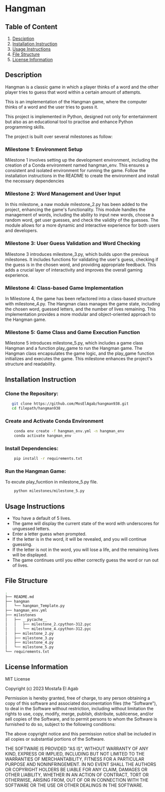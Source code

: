 # Hangman

## Table of Content 
1. [Desciption](#description)
1. [Installation Instruction](#installation-instruction)
1. [Usage Instructions](#usage-instructions)
1. [File Structure](#file-structure)
1. [License Information](#license-information)


## Description
Hangman is a classic game in which a player thinks of a word and the other player tries to guess that word within a certain amount of attempts.

This is an implementation of the Hangman game, where the computer thinks of a word and the user tries to guess it.

This project is implemented in Python, designed not only for entertainment but also as an educational tool to practise and enhance Python programming skills.

The project is built over several milestones as follow:

### Milestone 1: Environment Setup

Milestone 1 involves setting up the development environment, including the creation of a Conda environment named hangman_env. This ensures a consistent and isolated environment for running the game. Follow the installation instructions in the README to create the environment and install the necessary dependencies

### Milestone 2: Word Management and User Input

In this milestone, a naw module milestone_2.py has been added to the project, enhancing the game's functionality. This module handles the management of words, including the ability to input new words, choose a random word, get user guesses, and check the validity of the guesses. The module allows for a more dynamic and interactive experience for both users and developers.

### Milestone 3:  User Guess Validation and Word Checking

Milestone 3 introduces milestone_3.py, which builds upon the previous milestones. It includes functions for validating the user's guess, checking if the guess is in the chosen word, and providing appropriate feedback. This adds a crucial layer of interactivity and improves the overall gaming experience.

### Milestone 4:  Class-based Game Implementation

In Milestone 4, the game has been refactored into a class-based structure with milestone_4.py. The Hangman class manages the game state, including the chosen word, guessed letters, and the number of lives remaining. This implementation provides a more modular and object-oriented approach to the Hangman game.

### Milestone 5:  Game Class and Game Execution Function

Milestone 5 introduces milestone_5.py, which includes a game class Hangman and a function play_game to run the Hangman game. The Hangman class encapsulates the game logic, and the play_game function initializes and executes the game. This milestone enhances the project's structure and readability.

## Installation Instruction

### **Clone the Repository:**

```bash
   git clone https://github.com/MosElAgab/hangman938.git
   cd filepath/hangman938
```
### **Create and Activate Conda Environment**

```bash
    conda env create -f hangman_env.yml -n hangman_env
    conda activate hangman_env
```
### **Install Dependencies:**
```bash
    pip install -r requirements.txt
```
### **Run the Hangman Game:**
To excute play_fucntion in milestone_5.py file.
```bash
    python milestones/milestone_5.py
```

## Usage Instructions

- You have a default of 5 lives.
- The game will display the current state of the word with underscores for unguessed letters.
- Enter a letter guess when prompted.
- If the letter is in the word, it will be revealed, and you will continue guessing.
- If the letter is not in the word, you will lose a life, and the remaining lives will be displayed.
- The game continues until you either correctly guess the word or run out of lives.


## File Structure
```bash
.
├── README.md
├── hangman
│   └── hangman_Template.py
├── hangman_env.yml
├── milestones
│   ├── __pycache__
│   │   ├── milestone_2.cpython-312.pyc
│   │   └── milestone_4.cpython-312.pyc
│   ├── milestone_2.py
│   ├── milestone_3.py
│   ├── milestone_4.py
│   └── milestone_5.py
└── requirements.txt
```

## License Information
MIT License

Copyright (c) 2023 Mostafa El Agab

Permission is hereby granted, free of charge, to any person obtaining a copy
of this software and associated documentation files (the "Software"), to deal
in the Software without restriction, including without limitation the rights
to use, copy, modify, merge, publish, distribute, sublicense, and/or sell
copies of the Software, and to permit persons to whom the Software is
furnished to do so, subject to the following conditions:

The above copyright notice and this permission notice shall be included in all
copies or substantial portions of the Software.

THE SOFTWARE IS PROVIDED "AS IS", WITHOUT WARRANTY OF ANY KIND, EXPRESS OR
IMPLIED, INCLUDING BUT NOT LIMITED TO THE WARRANTIES OF MERCHANTABILITY,
FITNESS FOR A PARTICULAR PURPOSE AND NONINFRINGEMENT. IN NO EVENT SHALL THE
AUTHORS OR COPYRIGHT HOLDERS BE LIABLE FOR ANY CLAIM, DAMAGES OR OTHER
LIABILITY, WHETHER IN AN ACTION OF CONTRACT, TORT OR OTHERWISE, ARISING FROM,
OUT OF OR IN CONNECTION WITH THE SOFTWARE OR THE USE OR OTHER DEALINGS IN THE
SOFTWARE.
